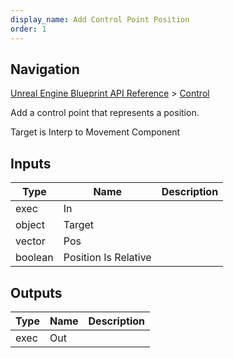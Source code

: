 ```yaml
---
display_name: Add Control Point Position
order: 1
---
```

## Navigation

[Unreal Engine Blueprint API Reference](https://dev.epicgames.com/documentation/en-us/unreal-engine/BlueprintAPI) > [Control](https://dev.epicgames.com/documentation/en-us/unreal-engine/BlueprintAPI/Control)

Add a control point that represents a position.

Target is Interp to Movement Component

## Inputs

| Type | Name | Description |
| --- | --- | --- |
| exec | In |  |
| object | Target |  |
| vector | Pos |  |
| boolean | Position Is Relative |  |

## Outputs

| Type | Name | Description |
| --- | --- | --- |
| exec | Out |  |

